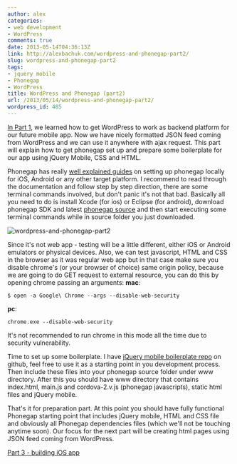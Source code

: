 ```yaml
---
author: alex
categories:
- web development
- WordPress
comments: true
date: 2013-05-14T04:36:13Z
link: http://alexbachuk.com/wordpress-and-phonegap-part2/
slug: wordpress-and-phonegap-part2
tags:
- jquery mobile
- Phonegap
- WordPress
title: WordPress and Phonegap (part2)
url: /2013/05/14/wordpress-and-phonegap-part2/
wordpress_id: 485
---
```


[In Part 1](http://alexbachuk.com/wordpress-and-phonegap-part-1/), we learned how to get WordPress to work as backend platform for our future mobile app. Now we have nicely formatted JSON feed coming from WordPress and we can use it anywhere with ajax request.
This part will explain how to get phonegap set up and prepare some boilerplate for our app using jQuery Mobile, CSS and HTML.

Phonegap has really [well explained guides](http://docs.phonegap.com/en/2.7.0/guide_getting-started_index.md.html#Getting%20Started%20Guides) on setting up phonegap locally for iOS, Android or any other target platform. I recommend to read through the documentation and follow step by step direction, there are some terminal commands involved, but don't panic it's not that bad. Basically all you need to do is install Xcode (for ios) or Eclipse (for android), download phonegap SDK and latest [phonegap source](http://phonegap.com/download/) and then start executing some terminal commands while in source folder you just downloaded.

![wordpress-and-phonegap-part2](http://alexbachuk.com/wp-content/uploads/2013/05/wordpress-and-phonegap-part21.jpg)

Since it's not web app - testing will be a little different, either iOS or Android emulators or physical devices. Also, we can test javascript, HTML and CSS in the browser as it was regular web app but in that case make sure you disable chrome's (or your browser of choice) same origin policy, because we are going to do GET request to external resource, you can do this by opening chrome passing an arguments:
**mac**: 
    
    $ open -a Google\ Chrome --args --disable-web-security


**pc**: 
    
    chrome.exe --disable-web-security


It's not recommended to run chrome in this mode all the time due to security vulnerability.

Time to set up some boilerplate. I have [jQuery mobile boilerplate repo](https://github.com/abachuk/jQueryMobile-starting-template) on github, feel free to use it as a starting point in you development process. Then include these files into your phonegap source folder under www directory. After this you should have www directory that contains index.html, main.js and cordova-2.v.js (phonegap javascripts), static html files and jQuery mobile.

That's it for preparation part. At this point you should have fully functional Phonegap starting point that includes jQuery mobile, HTML and CSS file and obviously all Phonegap dependencies files (which we'll not be touching anytime soon). Our focus for the next part will be creating html pages using JSON feed coming from WordPress.

[Part 3 - building iOS app](http://alexbachuk.com/wordpress-and-phonegap-part3/)
